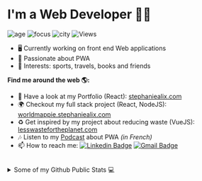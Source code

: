 # I'm a Web Developer 👩‍💻

![age](https://img.shields.io/badge/age-30-ff69b4)
![focus](https://img.shields.io/badge/focus-web-9cf)
![city](https://img.shields.io/badge/city-Amsterdam-brightgreen)
![Views](https://komarev.com/ghpvc/?username=alix2018&label=Views)

-  🖥 Currently working on front end Web applications
-  💃 Passionate about PWA
-  💜 Interests: sports, travels, books and friends

**Find me around the web 🌎:**

-  💅 Have a look at my Portfolio (React): [stephaniealix.com](https://stephaniealix.com/)
-  🌍 Checkout my full stack project (React, NodeJS): [worldmappie.stephaniealix.com](https://worldmappie.stephaniealix.com/)
-  ♻️ Get inspired by my project about reducing waste (VueJS): [lesswastefortheplanet.com](https://lesswastefortheplanet.com/)
-  🎶 Listen to my [Podcast](https://slash-podcast.fr/podcasts/progressive-web-app/) about PWA *(in French)*
-  📫 How to reach me:
[![Linkedin Badge](https://img.shields.io/badge/-LinkedIn-blue?style=flat-square&logo=Linkedin&logoColor=white&link=https://www.linkedin.com/in/stephanie-alix/)](https://www.linkedin.com/in/stephanie-alix/) [![Gmail Badge](https://img.shields.io/badge/-Gmail-c14438?style=flat-square&logo=Gmail&logoColor=white&link=mailto:stephanie.alix95.com)](mailto:stephanie.alix95@gmail.com)

<br />

<details>
<summary>Some of my Github Public Stats 💻</summary>
  <br>

  ![Top Langs](https://github-readme-stats.vercel.app/api/top-langs/?username=alix2018&exclude_repo=school-intranet-club-page,school-snake-project,school-R3D,school-text-translation,school-django-blog,hackathon-nuit-info)
  <br><br>
  ![Stephanie's github stats](https://github-readme-stats.vercel.app/api?username=alix2018&show_icons=true&bg_color=00000000&hide=contribs)

</details>

